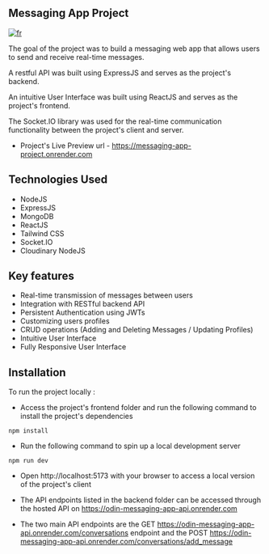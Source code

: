 ## Messaging App Project

[![fr](https://img.shields.io/badge/lang-fr-blue)](README.fr.md)


The goal of the project was to build a messaging web app that allows users to send and receive real-time messages.

A restful API was built using ExpressJS and serves as the project's backend.

An intuitive User Interface was built using ReactJS and serves as the project's frontend.

The Socket.IO library was used for the real-time communication functionality between the project's client and server.

- Project's Live Preview url - https://messaging-app-project.onrender.com

## Technologies Used

- NodeJS
- ExpressJS
- MongoDB
- ReactJS
- Tailwind CSS
- Socket.IO
- Cloudinary NodeJS

## Key features

- Real-time transmission of messages between users
- Integration with RESTful backend API
- Persistent Authentication using JWTs
- Customizing users profiles
- CRUD operations (Adding and Deleting Messages / Updating Profiles)
- Intuitive User Interface
- Fully Responsive User Interface

## Installation

To run the project locally :

- Access the project's frontend folder and run the following command to install the project's dependencies

```
npm install
```

- Run the following command to spin up a local development server

```
npm run dev
```

- Open http://localhost:5173 with your browser to access a local version of the project's client

- The API endpoints listed in the backend folder can be accessed through the hosted API on https://odin-messaging-app-api.onrender.com

- The two main API endpoints are the GET https://odin-messaging-app-api.onrender.com/conversations endpoint and the POST https://odin-messaging-app-api.onrender.com/conversations/add_message
